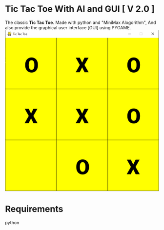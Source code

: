 # Tic Tac Toe With AI and GUI [ V 2.0 ]

The classic **Tic Tac Toe**. Made with python and "MiniMax Alogorithm", And also provide the graphical user interface [GUI] using PYGAME.
![Image of Yaktocat](https://github.com/MRSDPY/Tic_Tac_Toe_AI_V2.0/blob/master/img_res/img.PNG)

# Requirements

python
